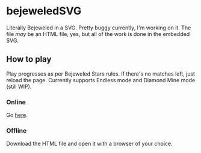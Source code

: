 # bejeweledSVG
Literally Bejeweled in a SVG. Pretty buggy currently, I'm working on it. The file *may* be an HTML file, yes, but all of the work is done in the embedded SVG.

## How to play
Play progresses as per Bejeweled Stars rules. If there's no matches left, just reload the page.
Currently supports Endless mode and Diamond Mine mode (still WIP).
### Online
Go [here](https://wompking.github.io/bejeweledSVG/bejeweled).
### Offline
Download the HTML file and open it with a browser of your choice.
